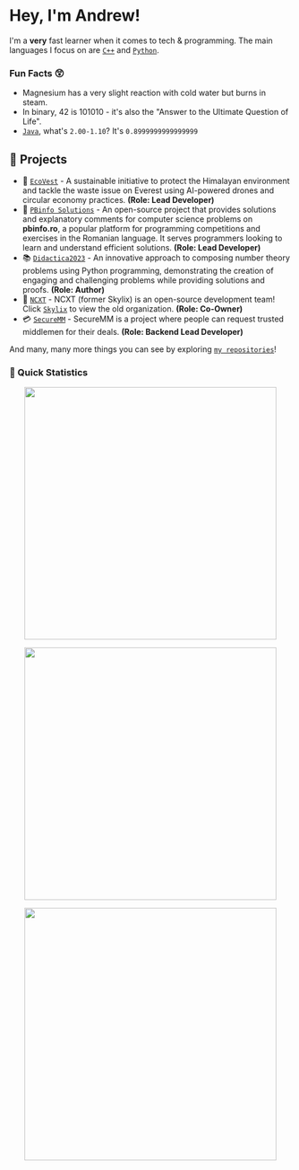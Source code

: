 
# Hey, I'm Andrew! 

I'm a **very** fast learner when it comes to tech & programming. The main languages I focus on are [`C++`] and [`Python`].

### Fun Facts 😲

-  Magnesium has a very slight reaction with cold water but burns in steam.
- In binary, 42 is 101010 - it's also the "Answer to the Ultimate Question of Life".
- [`Java`], what's `2.00-1.10`? It's `0.8999999999999999`

## 🚧 Projects
- 🗻 [`EcoVest`] - A sustainable initiative to protect the Himalayan environment and tackle the waste issue on Everest using AI-powered drones and circular economy practices. **(Role: Lead Developer)**
- 🧩 [`PBinfo Solutions`] - An open-source project that provides solutions and explanatory comments for computer science problems on **pbinfo.ro**, a popular platform for programming competitions and exercises in the Romanian language. It serves programmers looking to learn and understand efficient solutions. **(Role: Lead Developer)**
- 📚 [`Didactica2023`] - An innovative approach to composing number theory problems using Python programming, demonstrating the creation of engaging and challenging problems while providing solutions and proofs. **(Role: Author)**
- 💫 [`NCXT`] - NCXT (former Skylix) is an open-source development team! Click [`Skylix`] to view the old organization. **(Role: Co-Owner)**
- 💳 [`SecureMM`] - SecureMM is a project where people can request trusted middlemen for their deals. **(Role: Backend Lead Developer)**

And many, many more things you can see by exploring [`my repositories`]!

### 👀 Quick Statistics
<p align="center">
	<img width="450em" src="https://github-readme-stats.vercel.app/api?username=andrewdisco&show_icons=true&include_all_commits=true&count_private=true&hide_border=true&theme=dark"/>
</p>
<p align="center">
  <img width="450em" src="https://github-readme-stats.vercel.app/api/top-langs/?username=andrewdisco&layout=compact&custom_title=Most%20used%20languages&langs_count=10&include_all_commits=true&hide_progress=true&hide_border=true&theme=dark&hide=">
</p>
<p align="center">
  <img width="450em" src="https://github-readme-streak-stats.herokuapp.com/?user=andrewdisco&include_all_commits=true&hide_border=true&theme=dark">
</p>

<!----------------- Quick Links --------------->

[`Java`]: https://www.java.com/en/
[`Python`]: https://www.python.org/
[`C++`]: https://www.cplusplus.com/
[`Skylix`]: https://github.com/SkylixGH
[`NCXT`]: https://github.com/NCXT5
[`my repositories`]: https://github.com/AndrewDisco?tab=repositories
[`SecureMM`]: https://securemm.co/
[`EcoVest`]: https://github.com/AndrewDisco/EcoVest
[`Didactica2023`]: https://github.com/AndrewDisco/didactica2023/
[`PBinfo Solutions`]: https://github.com/AndrewDisco/pbinfo-solutions
